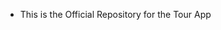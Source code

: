 - This is the Official Repository for the Tour App

<!---
Tourng/Tourng is a ✨ special ✨ repository because its `README.md` (this file) appears on your GitHub profile.
You can click the Preview link to take a look at your changes.
--->
